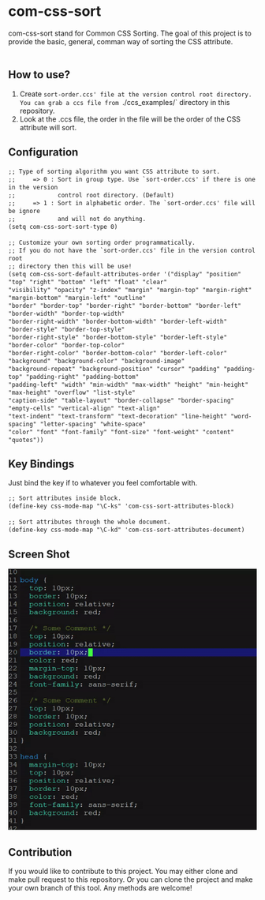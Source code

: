 # com-css-sort #

com-css-sort stand for Common CSS Sorting. The goal of this project
is to provide the basic, general, comman way of sorting the CSS
attribute.<br/><br/>


## How to use? ##
1. Create `sort-order.ccs' file at the version control root directory. 
You can grab a ccs file from `./ccs_examples/` directory in this repository.
2. Look at the .ccs file, the order in the file will be the order of the CSS 
attribute will sort.

## Configuration ##
```
;; Type of sorting algorithm you want CSS attribute to sort.
;;     => 0 : Sort in group type. Use `sort-order.ccs' if there is one in the version 
;;            control root directory. (Default)
;;     => 1 : Sort in alphabetic order. The `sort-order.ccs' file will be ignore
;;            and will not do anything.
(setq com-css-sort-sort-type 0)

;; Customize your own sorting order programmatically.
;; If you do not have the `sort-order.ccs' file in the version control root 
;; directory then this will be use!
(setq com-css-sort-default-attributes-order '("display" "position" "top" "right" "bottom" "left" "float" "clear" 
"visibility" "opacity" "z-index" "margin" "margin-top" "margin-right" "margin-bottom" "margin-left" "outline"
"border" "border-top" "border-right" "border-bottom" "border-left" "border-width" "border-top-width" 
"border-right-width" "border-bottom-width" "border-left-width" "border-style" "border-top-style" 
"border-right-style" "border-bottom-style" "border-left-style" "border-color" "border-top-color" 
"border-right-color" "border-bottom-color" "border-left-color" "background" "background-color" "background-image" 
"background-repeat" "background-position" "cursor" "padding" "padding-top" "padding-right" "padding-bottom" 
"padding-left" "width" "min-width" "max-width" "height" "min-height" "max-height" "overflow" "list-style" 
"caption-side" "table-layout" "border-collapse" "border-spacing" "empty-cells" "vertical-align" "text-align" 
"text-indent" "text-transform" "text-decoration" "line-height" "word-spacing" "letter-spacing" "white-space" 
"color" "font" "font-family" "font-size" "font-weight" "content" "quotes"))
```


## Key Bindings ##
Just bind the key if to whatever you feel comfortable with.
```
;; Sort attributes inside block.
(define-key css-mode-map "\C-ks" 'com-css-sort-attributes-block)

;; Sort attributes through the whole document.
(define-key css-mode-map "\C-kd" 'com-css-sort-attributes-document)
```

## Screen Shot ##
<img src="./screen_shot/com_css_sort_demo1.gif"/>


## Contribution ##
If you would like to contribute to this project. You may either
clone and make pull request to this repository. Or you can
clone the project and make your own branch of this tool. Any
methods are welcome!
